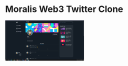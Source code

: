 # Moralis Web3 Twitter Clone

<img src="https://github.com/jdhorth/web3-twitter/blob/main/src/images/tw33ter.png" width="50%" height="50%">

